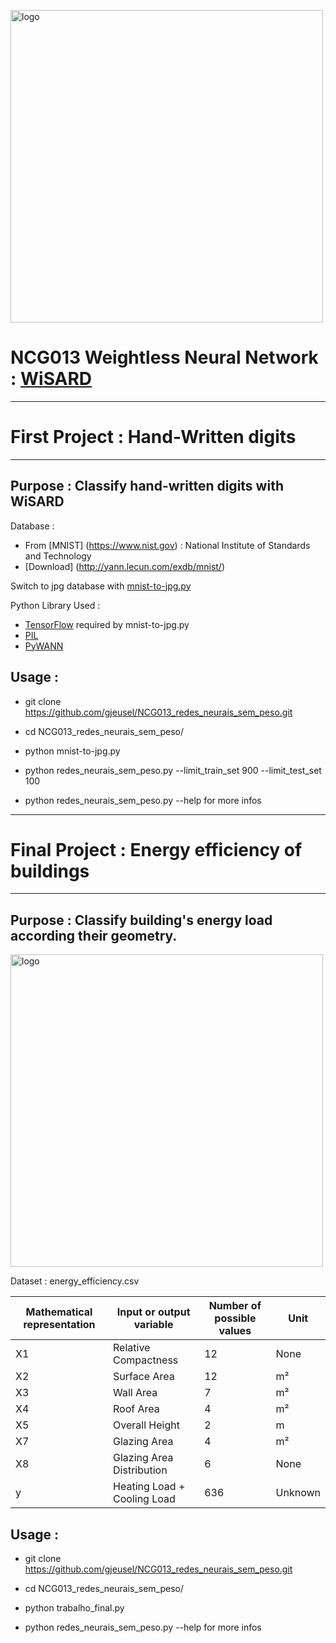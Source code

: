 [<img src="http://www.opennn.net/images/deep_neural_network.png" width="500px" alt="logo" />](https://github.com/gjeusel/NCG013_redes_neurais_sem_peso)

# NCG013 Weightless Neural Network : [WiSARD](https://www.elen.ucl.ac.be/Proceedings/esann/esannpdf/es2009-6.pdf)

----

# First Project : Hand-Written digits
----
## Purpose : Classify hand-written digits with WiSARD

Database :
- From [MNIST] (https://www.nist.gov) : National Institute of
Standards and Technology
- [Download] (http://yann.lecun.com/exdb/mnist/)

Switch to jpg database with [mnist-to-jpg.py](https://gist.github.com/ischlag/41d15424e7989b936c1609b53edd1390)

Python Library Used :
- [TensorFlow](https://www.tensorflow.org/) required by mnist-to-jpg.py
- [PIL](https://pypi.python.org/pypi/PIL)
- [PyWANN](https://github.com/firmino/PyWANN)

## Usage :
- git clone https://github.com/gjeusel/NCG013_redes_neurais_sem_peso.git
- cd NCG013_redes_neurais_sem_peso/
- python mnist-to-jpg.py
- python redes_neurais_sem_peso.py --limit_train_set 900 --limit_test_set 100

- python redes_neurais_sem_peso.py --help for more infos

----

# Final Project : Energy efficiency of buildings
----
## Purpose : Classify building's energy load according their geometry.

[<img src="http://www.toutsurlisolation.com/var/toutsurlisolation/storage/images/media/images/garder-la-route-avec-le-label-effinergie3/3049-1-fre-FR/Garder-la-route-avec-le-label-Effinergie.png" width="500px" alt="logo" />](https://fr.wikipedia.org/wiki/Diagnostic_de_performance_%C3%A9nerg%C3%A9tique)

Dataset : energy_efficiency.csv

|Mathematical representation | Input or output variable | Number of possible values | Unit |
|---|---|---|---|
|X1 | Relative Compactness | 12 | None |
|X2 | Surface Area | 12 | m²|
|X3 | Wall Area | 7 | m²|
|X4 | Roof Area | 4 | m²|
|X5 | Overall Height | 2 | m|
|X7 | Glazing Area | 4 | m²|
|X8 | Glazing Area Distribution | 6 | None |
|y | Heating Load + Cooling Load | 636 | Unknown |

## Usage :
- git clone https://github.com/gjeusel/NCG013_redes_neurais_sem_peso.git
- cd NCG013_redes_neurais_sem_peso/
- python trabalho_final.py

- python redes_neurais_sem_peso.py --help for more infos
